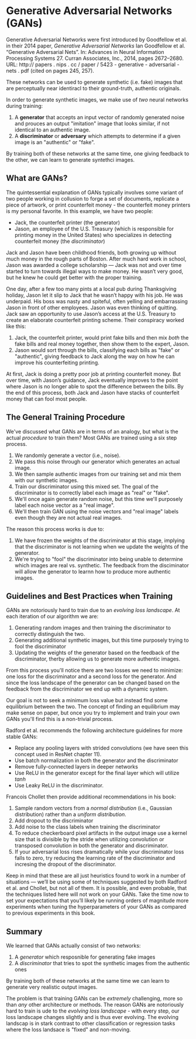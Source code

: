 # Generative Adversarial Networks (GANs)

Generative Adversarial Networks were first introduced by Goodfellow et al. in their 2014 paper, *Generative Adversarial Networks*
Ian Goodfellow et al. “Generative Adversarial Nets”. In: Advances in Neural Information
Processing Systems 27. Curran Associates, Inc., 2014, pages 2672–2680. URL: http://
papers . nips . cc / paper / 5423 - generative - adversarial - nets . pdf (cited on
pages 245, 257).

These networks can be used to generate synthetic (i.e. fake) images that are perceptually near identiracl to their ground-truth, authentic originals.

In order to generate synthetic images, we make use of *two* neural networks during training:
1. A **generator** that accepts an input vector of randomly generated noise and prouces an output "imitation" image that looks similar, if not identical to an authentic image.
2. A **discriminator** or **adversary** which attempts to determine if a given image is an "authentic" or "fake".

By training both of these networks at the same time, one giving feedback to the other, we can learn to generate syntethci images.

## What are GANs?
The quintessential explanation of GANs typically involves some variant of two people working in
collusion to forge a set of documents, replicate a piece of artwork, or print counterfeit money - the counterfeit money printers is my personal favorite. In this example, we have two people:
- Jack, the counterfeit printer (the generator)
- Jason, an employee of the U.S. Treasury (which is responsible for printing money in the United States) who specializes in detecting counterfeit money (the *discriminator*)

Jack and Jason have been childhood friends, both growing up without much money in the rough parts of Boston. After much hard work in school, Jason was awarded a college scholarship — Jack was not and over time started to turn towards illegal ways to make money. He wasn’t very good, but he knew he could get better with the proper training.

One day, after a few too many pints at a local pub during Thanksgiving holiday, Jason let it slip to Jack that he wasn’t happy with his job. He was underpaid. His boss was nasty and spiteful, often yelling and embarrassing Jason in front of other employees. Jason was even thinking of quitting. Jack saw an opportunity to use Jason’s access at the U.S. Treasury to create an elaborate counterfeit printing scheme. Their conspiracy worked like this:
1. Jack, the counterfeit printer, would print fake bills and then mix *both* the fake bills and real money together, then show them to the expert, Jason.
2. Jason would sort through the bills, classifying each bills as "fake" or "authentic", giving feedback to Jack along the way on how he can improve his counterfeiting printing.

At first, Jack is doing a pretty poor job at printing counterfeit money. But over time, with Jason’s guidance, Jack eventually improves to the point where Jason is no longer able to spot the difference between the bills. By the end of this process, both Jack and Jason have stacks of counterfeit money that can fool most people.

## The General Training Procedure

We've discussed what GANs are in terms of an analogy, but what is the actual *procedure* to train them? Most GANs are trained using a six step process.
1. We randomly generate a vector (i.e., noise). 
2. We pass this noise through our generator which generates an actual image.
3. We then sample authentic images from our training set and mix them with our synthetic images.
4. Train our discriminator using this mixed set. The goal of the discriminator is to correctly label each image as "real" or "fake".
5. We'll once again generate random noise, but this time we'll purposely label each noise vector as a "real image".
6. We'll then train GAN using the noise vectors and "real image" labels even though they are not actual real images.

The reason this process works is due to:
1. We have frozen the weights of the discriminator at this stage, implying that the discriminator is not learning when we update the weights of the generator.
2. We're trying to "fool" the discriminator into being unable to determine which images are real vs. synthetic. The feedback from the disciminator will allow the generator to learnn how to produce more authentic images.

## Guidelines and Best Practices when Training
GANs are notoriously hard to train due to an *evolving loss landscape*. At each iteration of our algorithm we are:
1. Generating random images and then training the discriminator to correctly distinguish the two.
2. Generating additional synthetic images, but this time purposely trying to fool the discriminator
3. Updating the weights of the generator based on the feedback of the discriminator, therby allowing us to generate more authentic images.

From this process you'll notice there are two losses we need to minimize: one loss for the discriminator and a second loss for the generator. And since the loss landscape of the generator can be changed based on the feedback from the discriminator we end up with a dynamic system.

Our goal is not to seek a minimum loss value but instead find some equilibrium between the two. The concept of finding an equilibrium may make sense on paper, but once you try to implement and train your own GANs you'll find this is a non-trivial process.

Radford et al. recommends the following architecture guidelines for more stable GANs:
- Replace any pooling layers with strided convolutions (we have seen this concept used in ResNet chapter 11).
- Use batch normalization in both the generator and the discriminator
- Remove fully-connected layers in deeper networks
- Use ReLU in the generator except for the final layer which will utilize *tanh*
- Use Leaky ReLU in the discriminator.

Francois Chollet then provide additional recommendations in his book:
1. Sample random vectors from a *normal distribution* (i.e., Gaussian distribution) rather than a *uniform distribution*.
2. Add dropout to the discriminator
3. Add noise to the class labels when training the discriminator
4. To reduce checkerboard pixel artifacts in the output image use a kernel size that is divisible by the stride when utilizing convolution or transposed convolution in both the generator and discriminator.
5. If your adversarial loss rises dramatically while your discriminator loss falls to zero, try reducing the learning rate of the discriminator and incresing the dropout of the discriminator.

Keep in mind that these are all just heuristics found to work in a number of situations — we’ll be using some of techniques suggested by both Radford et al. and Chollet, but not all of them. It is possible, and even probable, that the techniques listed here will not work on your GANs. Take the time now to set your expectations that you’ll likely be running orders of magnitude more experiments when tuning the hyperparameters of your GANs as compared to previous experiments in this book.

## Summary
We learned that GANs actually consist of two networks:
1. A *generator* which resposnible for generating fake images
2. A *discriminator* that tries to spot the synthetic images from the authentic ones

By training both of these networks at the same time we can learn to generate very realistic output images.

The problem is that training GANs can be *extremely* challenging, more so than *any* other architecture or methods. The reason GANs are notoriously hard to train is ude to the *evolving loss landscape* - with every step, our loss landscape changes slightly and is thus ever evolving. The evolving landscap is in stark contrast to other classification or regression tasks where the loss landsace is "fixed" and non-moving.

